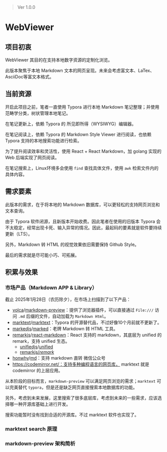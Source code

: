 > Ver 1.0.0

# WebViewer

## 项目初衷

WebViewer 其目的在支持本地数字资源的定制化浏览。

此版本聚焦于本地 Markdown 文本的网页呈现。未来会考虑富文本、LaTex、AsciiDoc等富文本格式。



## 当前资源

开启此项目之前，笔者一直使用 Typora 进行本地 Markdown 笔记整理；并使用范畴学分类，树状管理本地笔记。

在笔记更新上，依赖 Typora 的 所见即所得（WYSIWYG）编辑器。

在笔记阅读上，依赖 Typora 的 Markdown Style Viewer 进行阅读，也依赖 Typora 支持的本地搜索功能进行检索。

为了提升阅读效率和灵活性，使用 React + React Markdown，加 golang 实现的 Web 后端实现了网页阅读。

在笔记搜索上，Linux环境多会使用 `find` 查找具体文件，使用 `awk` 检索文件内的具体内容。



## 需求要素

此版本的需求，在于将本地的 Markdown 数据库，可以更轻松的支持网页浏览和文本查询。

由于 Typora 软件闭源，且新版本开始收费。因此笔者在使用的旧版本 Typora 会不太稳定，经常出现卡死、输入异常的情况。因此，最起码的要素就是软件要持续更新（LTS）。

另外，Markdown 转 HTML 的视觉效果依旧需要保持 Github Style。

最后的需求就是尽可能小巧、可拓展。



## 积累与效果

### 市场产品（Markdown APP & Library）

截止 2025年1月28日（农历除夕），在市场上扫描到了以下产品：

- [volca](https://github.com/volca)/[markdown-preview](https://github.com/volca/markdown-preview)：提供了浏览器插件，可以直接通过 `File:///` 访问 `.md` 后缀的文件，自动加载为 `Markdown Html`。
- [marktext](https://github.com/marktext)/[marktext](https://github.com/marktext/marktext)：Typora 的开源替代品，不过好像10个月前就不更新了。
- [markedjs](https://github.com/markedjs)/[marked](https://github.com/markedjs/marked)：老牌 Markdown 转 HTML 工具。
- [remarkjs](https://github.com/remarkjs)/[react-markdown](https://github.com/remarkjs/react-markdown)：React 支持的 markdown，其底层为 unified 的 remark，支持 unified 生态。
  - [unifiedjs](https://github.com/unifiedjs)/[unified](https://github.com/unifiedjs/unified)
  - [remarkjs/*remark*](https://github.com/remarkjs/remark)
- [honwhy](https://github.com/honwhy)/[md](https://github.com/honwhy/md)：支持 markdown 直转 微信公众号
- https://codemirror.net/：支持多种编程语言的网页库， marktext 就是 codemirror 的上层应用。



从本阶段的目标而言，`markdown-preview` 可以满足网页浏览的需求；`marktext` 可以完美替代 `typora`，但是还是缺乏网页直接搜索本地数据库的功能。

另外，考虑到未来发展，这里搜索了很多底层库，考虑到未来的一些需求，应该选择哪一种开源库基础上进行开发。

搜索功能暂时没有找到合适的开源库。不过 marktext 软件也实现了。



### marktext search 原理





### markdown-preview 架构简析





